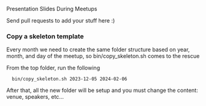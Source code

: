 Presentation Slides During Meetups

Send pull requests to add your stuff here :)

### Copy a skeleton template
Every month we need to create the same folder structure based on year, month, and day of the meetup, so bin/copy_skeleton.sh comes to the rescue

From the top folder, run the following
```
  bin/copy_skeleton.sh 2023-12-05 2024-02-06
```

After that, all the new folder will be setup and you must change the content: venue, speakers, etc...

